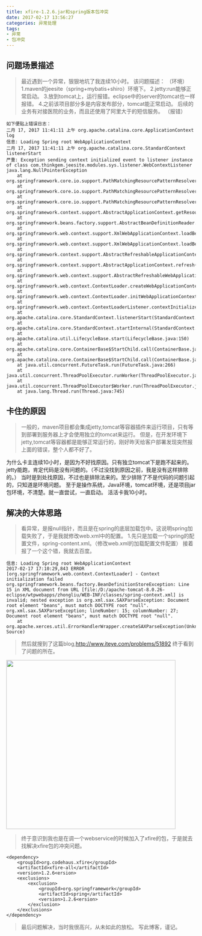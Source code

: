 ```yaml
---
title: xfire-1.2.6.jar和spring版本包冲突
date: 2017-02-17 13:56:27
categories: 异常处理
tags:
- 异常
- 包冲突
---
```


## 问题场景描述
>最近遇到一个异常，狠狠地坑了我连续10小时。
该问题描述：
	（环境）
	1.maven的jeesite（spring+mybatis+shiro）环境下。
	2.jetty:run能够正常启动。
	3.放到tomcat上，运行报错。eclipse中的server的tomcat也一样报错。
	4.之前该项目部分多是内容发布部分，tomcat能正常启动。
		后续的业务有对接医院的业务，而且还使用了阿里大于的短信服务。
	（报错）

	如下便贴上错误日志：
	二月 17, 2017 11:41:11 上午 org.apache.catalina.core.ApplicationContext log
	信息: Loading Spring root WebApplicationContext
	二月 17, 2017 11:41:11 上午 org.apache.catalina.core.StandardContext listenerStart
	严重: Exception sending context initialized event to listener instance of class com.thinkgem.jeesite.modules.sys.listener.WebContextListener
	java.lang.NullPointerException
		at org.springframework.core.io.support.PathMatchingResourcePatternResolver.doFindPathMatchingJarResources(PathMatchingResourcePatternResolver.java:331)
		at org.springframework.core.io.support.PathMatchingResourcePatternResolver.findPathMatchingResources(PathMatchingResourcePatternResolver.java:262)
		at org.springframework.core.io.support.PathMatchingResourcePatternResolver.getResources(PathMatchingResourcePatternResolver.java:202)
		at org.springframework.context.support.AbstractApplicationContext.getResources(AbstractApplicationContext.java:681)
		at org.springframework.beans.factory.support.AbstractBeanDefinitionReader.loadBeanDefinitions(AbstractBeanDefinitionReader.java:141)
		at org.springframework.web.context.support.XmlWebApplicationContext.loadBeanDefinitions(XmlWebApplicationContext.java:126)
		at org.springframework.web.context.support.XmlWebApplicationContext.loadBeanDefinitions(XmlWebApplicationContext.java:94)
		at org.springframework.context.support.AbstractRefreshableApplicationContext.refreshBeanFactory(AbstractRefreshableApplicationContext.java:89)
		at org.springframework.context.support.AbstractApplicationContext.refresh(AbstractApplicationContext.java:269)
		at org.springframework.web.context.support.AbstractRefreshableWebApplicationContext.refresh(AbstractRefreshableWebApplicationContext.java:134)
		at org.springframework.web.context.ContextLoader.createWebApplicationContext(ContextLoader.java:246)
		at org.springframework.web.context.ContextLoader.initWebApplicationContext(ContextLoader.java:184)
		at org.springframework.web.context.ContextLoaderListener.contextInitialized(ContextLoaderListener.java:49)
		at org.apache.catalina.core.StandardContext.listenerStart(StandardContext.java:4729)
		at org.apache.catalina.core.StandardContext.startInternal(StandardContext.java:5167)
		at org.apache.catalina.util.LifecycleBase.start(LifecycleBase.java:150)
		at org.apache.catalina.core.ContainerBase$StartChild.call(ContainerBase.java:1408)
		at org.apache.catalina.core.ContainerBase$StartChild.call(ContainerBase.java:1398)
		at java.util.concurrent.FutureTask.run(FutureTask.java:266)
		at java.util.concurrent.ThreadPoolExecutor.runWorker(ThreadPoolExecutor.java:1142)
		at java.util.concurrent.ThreadPoolExecutor$Worker.run(ThreadPoolExecutor.java:617)
		at java.lang.Thread.run(Thread.java:745)

## 卡住的原因
>一般的，maven项目都会集成jetty,tomcat等容器插件来运行项目，只有等到部署到服务器上才会使用独立的tomcat来运行。
但是，在开发环境下jetty,tomcat等容器都是能够正常运行的，刚好昨天给客户部署发现突然报上面的错误，整个人都不好了。

为什么卡主连续10小时，是因为不好找原因。只有独立tomcat下是跑不起来的。
jetty能跑，肯定代码是没有问题的。（不过没找到原因之前，我是没有这样排除的。）
当时是到处找原因，不过也是排除法来的。至少排除了不是代码的问题引起的，只知道是环境问题。
至于是操作系统，Java环境，tomcat环境，还是项目jar包环境，不清楚。就一直尝试，一直启动。
活活卡我10小时。

## 解决的大体思路
>看异常，是报null指针，而且是在spring的底层加载包中。这说明spring加载失败了，于是我就修改web.xml中的配置。
1.先只是加载一个spring的配置文件，spring-content.xml。（修改web.xml的加载配置文件配置）
接着报了一个这个错，我就去百度。

	信息: Loading Spring root WebApplicationContext
	2017-02-17 17:10:29,843 ERROR [org.springframework.web.context.ContextLoader] - Context initialization failed
	org.springframework.beans.factory.BeanDefinitionStoreException: Line 15 in XML document from URL [file:/D:/apache-tomcat-8.0.26-eclipse/wtpwebapps/zhongliu/WEB-INF/classes/spring-context.xml] is invalid; nested exception is org.xml.sax.SAXParseException: Document root element "beans", must match DOCTYPE root "null".
	org.xml.sax.SAXParseException; lineNumber: 15; columnNumber: 27; Document root element "beans", must match DOCTYPE root "null".
		at org.apache.xerces.util.ErrorHandlerWrapper.createSAXParseException(Unknown Source)

>然后就搜到了这篇blog,http://www.iteye.com/problems/51892 终于看到了问题的所在。

<img src="https://mg0324.github.io/images/xfire-spring-ct.png" style="width:450px;"/>

>终于意识到我也是在调一个webservice的时候加入了xfire的包，于是就去找解决xfire包的冲突问题。


	<dependency>
		<groupId>org.codehaus.xfire</groupId>
		<artifactId>xfire-all</artifactId>
		<version>1.2.6<ersion>
		<exclusions>
			<exclusion>
				<groupId>org.springframework</groupId>
				<artifactId>spring</artifactId>
				<version>1.2.6<ersion>
			</exclusion>
		</exclusions>
	</dependency>

>最后问题解决，当时我很高兴，从未如此的放松。
写此博客，谨记。

